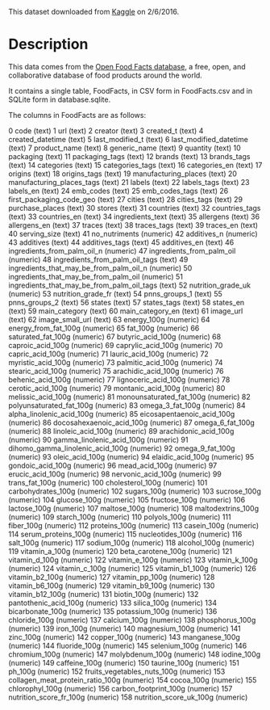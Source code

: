 This dataset downloaded from [Kaggle](https://www.kaggle.com/openfoodfacts/world-food-facts) on 2/6/2016.

# Description

This data comes from the [Open Food Facts database](http://world.openfoodfacts.org/data), a free, open, and collaborative database of food products around the world.

It contains a single table, FoodFacts, in CSV form in FoodFacts.csv and in SQLite form in database.sqlite.

The columns in FoodFacts are as follows:

0   code (text)
1   url (text)
2   creator (text)
3   created_t (text)
4   created_datetime (text)
5   last_modified_t (text)
6   last_modified_datetime (text)
7   product_name (text)
8   generic_name (text)
9   quantity (text)
10  packaging (text)
11  packaging_tags (text)
12  brands (text)
13  brands_tags (text)
14  categories (text)
15  categories_tags (text)
16  categories_en (text)
17  origins (text)
18  origins_tags (text)
19  manufacturing_places (text)
20  manufacturing_places_tags (text)
21  labels (text)
22  labels_tags (text)
23  labels_en (text)
24  emb_codes (text)
25  emb_codes_tags (text)
26  first_packaging_code_geo (text)
27  cities (text)
28  cities_tags (text)
29  purchase_places (text)
30  stores (text)
31  countries (text)
32  countries_tags (text)
33  countries_en (text)
34  ingredients_text (text)
35  allergens (text)
36  allergens_en (text)
37  traces (text)
38  traces_tags (text)
39  traces_en (text)
40  serving_size (text)
41  no_nutriments (numeric)
42  additives_n (numeric)
43  additives (text)
44  additives_tags (text)
45  additives_en (text)
46  ingredients_from_palm_oil_n (numeric)
47  ingredients_from_palm_oil (numeric)
48  ingredients_from_palm_oil_tags (text)
49  ingredients_that_may_be_from_palm_oil_n (numeric)
50  ingredients_that_may_be_from_palm_oil (numeric)
51  ingredients_that_may_be_from_palm_oil_tags (text)
52  nutrition_grade_uk (numeric)
53  nutrition_grade_fr (text)
54  pnns_groups_1 (text)
55  pnns_groups_2 (text)
56  states (text)
57  states_tags (text)
58  states_en (text)
59  main_category (text)
60  main_category_en (text)
61  image_url (text)
62  image_small_url (text)
63  energy_100g (numeric)
64  energy_from_fat_100g (numeric)
65  fat_100g (numeric)
66  saturated_fat_100g (numeric)
67  butyric_acid_100g (numeric)
68  caproic_acid_100g (numeric)
69  caprylic_acid_100g (numeric)
70  capric_acid_100g (numeric)
71  lauric_acid_100g (numeric)
72  myristic_acid_100g (numeric)
73  palmitic_acid_100g (numeric)
74  stearic_acid_100g (numeric)
75  arachidic_acid_100g (numeric)
76  behenic_acid_100g (numeric)
77  lignoceric_acid_100g (numeric)
78  cerotic_acid_100g (numeric)
79  montanic_acid_100g (numeric)
80  melissic_acid_100g (numeric)
81  monounsaturated_fat_100g (numeric)
82  polyunsaturated_fat_100g (numeric)
83  omega_3_fat_100g (numeric)
84  alpha_linolenic_acid_100g (numeric)
85  eicosapentaenoic_acid_100g (numeric)
86  docosahexaenoic_acid_100g (numeric)
87  omega_6_fat_100g (numeric)
88  linoleic_acid_100g (numeric)
89  arachidonic_acid_100g (numeric)
90  gamma_linolenic_acid_100g (numeric)
91  dihomo_gamma_linolenic_acid_100g (numeric)
92  omega_9_fat_100g (numeric)
93  oleic_acid_100g (numeric)
94  elaidic_acid_100g (numeric)
95  gondoic_acid_100g (numeric)
96  mead_acid_100g (numeric)
97  erucic_acid_100g (numeric)
98  nervonic_acid_100g (numeric)
99  trans_fat_100g (numeric)
100	cholesterol_100g (numeric)
101	carbohydrates_100g (numeric)
102	sugars_100g (numeric)
103	sucrose_100g (numeric)
104	glucose_100g (numeric)
105	fructose_100g (numeric)
106	lactose_100g (numeric)
107	maltose_100g (numeric)
108	maltodextrins_100g (numeric)
109	starch_100g (numeric)
110	polyols_100g (numeric)
111	fiber_100g (numeric)
112	proteins_100g (numeric)
113	casein_100g (numeric)
114	serum_proteins_100g (numeric)
115	nucleotides_100g (numeric)
116	salt_100g (numeric)
117	sodium_100g (numeric)
118	alcohol_100g (numeric)
119	vitamin_a_100g (numeric)
120	beta_carotene_100g (numeric)
121	vitamin_d_100g (numeric)
122	vitamin_e_100g (numeric)
123	vitamin_k_100g (numeric)
124	vitamin_c_100g (numeric)
125	vitamin_b1_100g (numeric)
126	vitamin_b2_100g (numeric)
127	vitamin_pp_100g (numeric)
128	vitamin_b6_100g (numeric)
129	vitamin_b9_100g (numeric)
130	vitamin_b12_100g (numeric)
131	biotin_100g (numeric)
132	pantothenic_acid_100g (numeric)
133	silica_100g (numeric)
134	bicarbonate_100g (numeric)
135	potassium_100g (numeric)
136	chloride_100g (numeric)
137	calcium_100g (numeric)
138	phosphorus_100g (numeric)
139	iron_100g (numeric)
140	magnesium_100g (numeric)
141	zinc_100g (numeric)
142	copper_100g (numeric)
143	manganese_100g (numeric)
144	fluoride_100g (numeric)
145	selenium_100g (numeric)
146	chromium_100g (numeric)
147	molybdenum_100g (numeric)
148	iodine_100g (numeric)
149	caffeine_100g (numeric)
150	taurine_100g (numeric)
151	ph_100g (numeric)
152	fruits_vegetables_nuts_100g (numeric)
153	collagen_meat_protein_ratio_100g (numeric)
154	cocoa_100g (numeric)
155	chlorophyl_100g (numeric)
156	carbon_footprint_100g (numeric)
157	nutrition_score_fr_100g (numeric)
158	nutrition_score_uk_100g (numeric)
